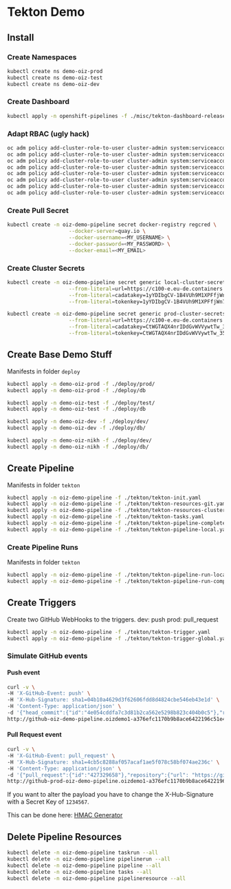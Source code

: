 # Tekton Demo

## Install

### Create Namespaces
```bash
kubectl create ns demo-oiz-prod
kubectl create ns demo-oiz-test
kubectl create ns demo-oiz-dev
```

### Create Dashboard
```bash
kubectl apply -n openshift-pipelines -f ./misc/tekton-dashboard-release.yaml
```


### Adapt RBAC (ugly hack)
```bash
oc adm policy add-cluster-role-to-user cluster-admin system:serviceaccount:oiz-demo-pipeline:oiz-demo-service-account
oc adm policy add-cluster-role-to-user cluster-admin system:serviceaccount:demo-oiz-prod:default
oc adm policy add-cluster-role-to-user cluster-admin system:serviceaccount:demo-oiz-dev-nikh:default
oc adm policy add-cluster-role-to-user cluster-admin system:serviceaccount:demo-oiz-nikh:default
oc adm policy add-cluster-role-to-user cluster-admin system:serviceaccount:demo-oiz-test:default
oc adm policy add-cluster-role-to-user cluster-admin system:serviceaccount:demo-oiz-dev:default
oc adm policy add-cluster-role-to-user cluster-admin system:serviceaccount:openshift-pipelines:tekton-dashboard
oc adm policy add-cluster-role-to-user cluster-admin system:serviceaccount:tekton-pipelines:default
```


### Create Pull Secret
```bash
kubectl create -n oiz-demo-pipeline secret docker-registry regcred \
                    --docker-server=quay.io \
                    --docker-username=<MY_USERNAME> \
                    --docker-password=<MY_PASSWORD> \
                    --docker-email=<MY_EMAIL>
```

### Create Cluster Secrets

```bash
kubectl create -n oiz-demo-pipeline secret generic local-cluster-secrets \
                    --from-literal=url=https://c100-e.eu-de.containers.cloud.ibm.com:30761 \
                    --from-literal=cadatakey=1yYDIbgCV-1B4VUh9M1XPFfjWn7dJnNIGzDPK5eyrlc \
                    --from-literal=tokenkey=1yYDIbgCV-1B4VUh9M1XPFfjWn7dJnNIGzDPK5eyrlc
```

```bash
kubectl create -n oiz-demo-pipeline secret generic prod-cluster-secrets \
                    --from-literal=url=https://c100-e.eu-de.containers.cloud.ibm.com:32764 \
                    --from-literal=cadatakey=CtWGTAQX4nrIDdGvWVVywtTw_35zm-c3GdkurtE-V_s \
                    --from-literal=tokenkey=CtWGTAQX4nrIDdGvWVVywtTw_35zm-c3GdkurtE-V_s
```
## Create Base Demo Stuff

Manifests in folder `deploy`

```bash
kubectl apply -n demo-oiz-prod -f ./deploy/prod/
kubectl apply -n demo-oiz-prod -f ./deploy/db

kubectl apply -n demo-oiz-test -f ./deploy/test/
kubectl apply -n demo-oiz-test -f ./deploy/db

kubectl apply -n demo-oiz-dev -f ./deploy/dev/
kubectl apply -n demo-oiz-dev -f ./deploy/db/

kubectl apply -n demo-oiz-nikh -f ./deploy/dev/
kubectl apply -n demo-oiz-nikh -f ./deploy/db/
```

## Create Pipeline





Manifests in folder `tekton`

```bash
kubectl apply -n oiz-demo-pipeline -f ./tekton/tekton-init.yaml
kubectl apply -n oiz-demo-pipeline -f ./tekton/tekton-resources-git.yaml
kubectl apply -n oiz-demo-pipeline -f ./tekton/tekton-resources-cluster.yaml
kubectl apply -n oiz-demo-pipeline -f ./tekton/tekton-tasks.yaml
kubectl apply -n oiz-demo-pipeline -f ./tekton/tekton-pipeline-complete.yaml
kubectl apply -n oiz-demo-pipeline -f ./tekton/tekton-pipeline-local.yaml
```


### Create Pipeline Runs

Manifests in folder `tekton`

```bash
kubectl apply -n oiz-demo-pipeline -f ./tekton/tekton-pipeline-run-local.yaml
kubectl apply -n oiz-demo-pipeline -f ./tekton/tekton-pipeline-run-complete.yaml
```


## Create Triggers

Create two GitHub WebHooks to the triggers.
dev: push
prod: pull_request

```bash
kubectl apply -n oiz-demo-pipeline -f ./tekton/tekton-trigger.yaml
kubectl apply -n oiz-demo-pipeline -f ./tekton/tekton-trigger-global.yaml
```

### Simulate GitHub events

#### Push event

```bash
curl -v \
-H 'X-GitHub-Event: push' \
-H 'X-Hub-Signature: sha1=04b10a4629d3f62606fdd8d4824cbe546eb43e1d' \
-H 'Content-Type: application/json' \
-d '{"head_commit":{"id":"4e054cddfa7c3d81b2ca562e5298b823c404b0c5"},"repository":{"url": "https://github.com/tektoncd/triggers"}}' \
http://github-oiz-demo-pipeline.oizdemo1-a376efc1170b9b8ace6422196c51e491-0000.eu-de.containers.appdomain.cloud/
```

#### Pull Request event

```bash
curl -v \
-H 'X-GitHub-Event: pull_request' \
-H 'X-Hub-Signature: sha1=4cb5c8288af057acaf1ae5f078c58bf074ae236c' \
-H 'Content-Type: application/json' \
-d '{"pull_request":{"id":"427329658"},"repository":{"url": "https://github.com/tektoncd/triggers"}}' \
http://github-prod-oiz-demo-pipeline.oizdemo1-a376efc1170b9b8ace6422196c51e491-0000.eu-de.containers.appdomain.cloud/
```

If you want to alter the payload you have to change the X-Hub-Signature with a Secret Key of `1234567`.

This can be done here: 
[HMAC Generator](https://www.freeformatter.com/hmac-generator.html)




## Delete Pipeline Resources
```bash
kubectl delete -n oiz-demo-pipeline taskrun --all
kubectl delete -n oiz-demo-pipeline pipelinerun --all
kubectl delete -n oiz-demo-pipeline pipeline --all
kubectl delete -n oiz-demo-pipeline tasks --all
kubectl delete -n oiz-demo-pipeline pipelineresource --all
```





